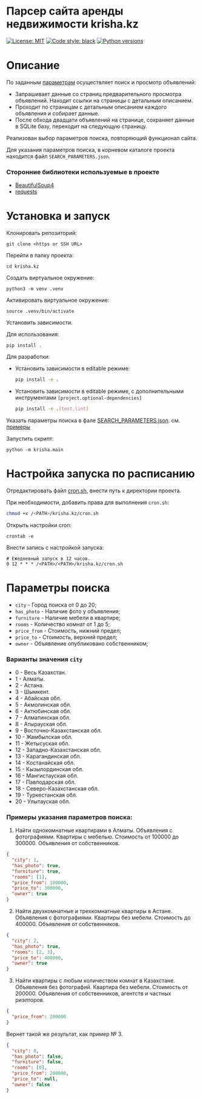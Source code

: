 # Парсер сайта аренды недвижимости krisha.kz

[![License: MIT](https://img.shields.io/github/license/andprov/krisha.kz?color=blueviolet)](https://github.com/andprov/krisha.kz/blob/main/LICENSE.md)
[![Code style: black](https://img.shields.io/badge/code%20style-black-000000.svg)](https://github.com/psf/black)
[![Python versions](https://img.shields.io/badge/python-_3.10_|_3.11_|_3.12-blue)](https://www.python.org/)

# Описание

По заданным [параметрам](#params) осуществляет поиск и просмотр объявлений:

- Запрашивает данные со страниц предварительного просмотра объявлений.
  Находит ссылки на страницы с детальным описанием.
- Проходит по страницам с детальным описанием каждого объявления и собирает
  данные.
- После обхода двадцати объявлений на странице, сохраняет данные в SQLite базу,
  переходит на следующую страницу.

Реализован выбор параметров поиска, повторяющий функционал сайта.

Для указания параметров поиска, в корневом каталоге проекта находится
файл `SEARCH_PARAMETERS.json`.

### Сторонние библиотеки используемые в проекте

- [BeautifulSoup4](https://www.crummy.com/software/BeautifulSoup/bs4/doc/)
- [requests](https://requests.readthedocs.io/en/latest/)

# Установка и запуск

Клонировать репозиторий:

```
git clone <https or SSH URL>
```

Перейти в папку проекта:

```
cd krisha.kz
```

Создать виртуальное окружение:

```
python3 -m venv .venv
```

Активировать виртуальное окружение:

```
source .venv/bin/activate
```

Установить зависимости.

Для использования:

```
pip install .
```

Для разработки:

- Установить зависимости в editable режиме:
    ```bash
    pip install -e . 
    ```
- Установить зависимости в editable режиме, с дополнительными инструментами `[project.optional-dependencies]`
    ```bash
    pip install -e .[test,lint] 
    ```

Указать параметры поиска в фале [SEARCH_PARAMETERS.json](SEARCH_PARAMETERS.json). см. [примеры](#examples)

Запустить скрипт:

```
python -m krisha.main
```

# Настройка запуска по расписанию

Отредактировать файл [cron.sh](cron.sh), внести путь к директории проекта.

При необходимости, добавить права для выполнения `cron.sh`:

```bash
chmod +x /<PATH>/krisha.kz/cron.sh
```

Открыть настройки cron:

```
crontab -e
```

Внести запись с настройкой запуска:

```
# Ежедневный запуск в 12 часов.
0 12 * * * /<PATH>/<PATH>/krisha.kz/cron.sh
```

# <a id="params">Параметры поиска</a>

- `city` - Город поиска от 0 до 20;
- `has_photo` - Наличие фото у объявления;
- `furniture` - Наличие мебели в квартире;
- `rooms` - Количество комнат от 1 до 5;
- `price_from` - Стоимость, нижний предел;
- `price_to` - Стоимость, верхний предел;
- `owner` - Объявление опубликовано собственником;

### Варианты значения `city`

- 0 - Весь Казахстан.
- 1 - Алматы.
- 2 - Астана.
- 3 - Шымкент.
- 4 - Абайская обл.
- 5 - Акмолинская обл.
- 6 - Актюбинская обл.
- 7 - Алматинская обл.
- 8 - Атырауская обл.
- 9 - Восточно-Казахстанская обл.
- 10 - Жамбылская обл.
- 11 - Жетысуская обл.
- 12 - Западно-Казахстанская обл.
- 13 - Карагандинская обл.
- 14 - Костанайская обл.
- 15 - Кызылординская обл.
- 16 - Мангистауская обл.
- 17 - Павлодарская обл.
- 18 - Северо-Казахстанская обл.
- 19 - Туркестанская обл.
- 20 - Улытауская обл.

### <a id="examples">Примеры указания параметров поиска:</a1>

1. Найти однокомнатные квартирами в Алматы.
   Объявления с фотографиями.
   Квартиры с мебелью.
   Стоимость от 100000 до 300000.
   Объявления от собственников.

```json
{
  "city": 1,
  "has_photo": true,
  "furniture": true,
  "rooms": [1],
  "price_from": 100000,
  "price_to": 300000,
  "owner": true
}
```

2. Найти двухкомнатные и трехкомнатные квартиры в Астане.
   Объявления с фотографиями.
   Квартиры без мебели.
   Стоимость до 400000.
   Объявления от собственников.

```json
{
  "city": 2,
  "has_photo": true,
  "rooms": [2, 3],
  "price_to": 400000,
  "owner": true
}
```

3. Найти квартиры с любым количеством комнат в Казахстане.
   Объявления без фотографий.
   Квартира без мебели.
   Стоимость от 200000.
   Объявления от собственников, агентств и частных риэлторов.

```json
{
  "price_from": 200000
}
```

Вернет такой же результат, как пример № 3.

```json
{
  "city": 0,
  "has_photo": false,
  "furniture": false,
  "rooms": [0],
  "price_from": 200000,
  "price_to": null,
  "owner": false
}
```